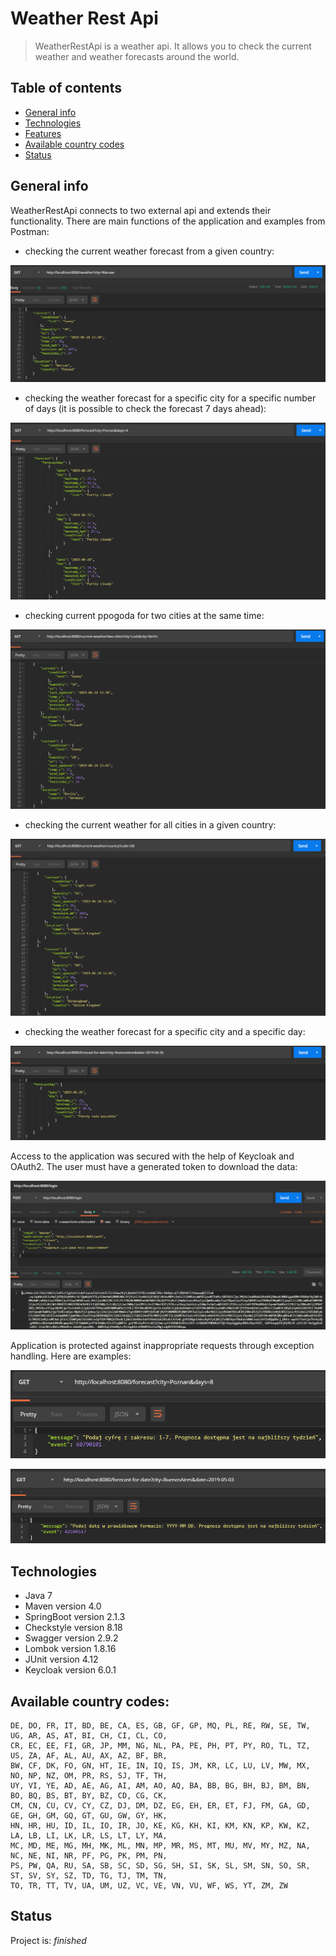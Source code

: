 # Weather Rest Api
> WeatherRestApi is a weather api. It allows you to check the current weather and weather forecasts around the world.

## Table of contents
* [General info](#general-info)
* [Technologies](#technologies)
* [Features](#features)
* [Available country codes](#available-country-codes)
* [Status](#status)


## General info
WeatherRestApi connects to two external api and extends their functionality. There are main functions of the application and examples from Postman:
- checking the current weather forecast from a given country: 

 ![](.readme_images/screenshot3.png)
 
 
- checking the weather forecast for a specific city for a specific number of days (it is possible to check the forecast 7 days ahead):

 ![](.readme_images/screenshot4.png)
 
 
- checking current ppogoda for two cities at the same time:

 ![](.readme_images/screenshot5.png)
 
 
- checking the current weather for all cities in a given country:

 ![](.readme_images/screenshot6.png)
 
 
- checking the weather forecast for a specific city and a specific day:

 ![](.readme_images/screenshot7.png)
 

Access to the application was secured with the help of Keycloak and OAuth2. The user must have a generated token to download the data:

 ![](.readme_images/screenshot1.png)
 
 
Application is protected against inappropriate requests through exception handling. Here are examples:

 ![](.readme_images/screenshot9.png)

 ![](.readme_images/screenshot8.png)


## Technologies
* Java 7
* Maven  version 4.0
* SpringBoot version 2.1.3
* Checkstyle version 8.18
* Swagger version 2.9.2
* Lombok version 1.8.16
* JUnit version 4.12
* Keycloak version 6.0.1

## Available country codes:
    DE, DO, FR, IT, BD, BE, CA, ES, GB, GF, GP, MQ, PL, RE, RW, SE, TW, UG, AR, AS, AT, BI, CH, CI, CL, CO,
    CR, EC, EE, FI, GR, JP, MM, NG, NL, PA, PE, PH, PT, PY, RO, TL, TZ, US, ZA, AF, AL, AU, AX, AZ, BF, BR,
    BW, CF, DK, FO, GN, HT, IE, IN, IQ, IS, JM, KR, LC, LU, LV, MW, MX, NO, NP, NZ, OM, PR, RS, SJ, TF, TH,
    UY, VI, YE, AD, AE, AG, AI, AM, AO, AQ, BA, BB, BG, BH, BJ, BM, BN, BO, BQ, BS, BT, BY, BZ, CD, CG, CK,
    CM, CN, CU, CV, CY, CZ, DJ, DM, DZ, EG, EH, ER, ET, FJ, FM, GA, GD, GE, GH, GM, GQ, GT, GU, GW, GY, HK,
    HN, HR, HU, ID, IL, IO, IR, JO, KE, KG, KH, KI, KM, KN, KP, KW, KZ, LA, LB, LI, LK, LR, LS, LT, LY, MA,
    MC, MD, ME, MG, MH, MK, ML, MN, MP, MR, MS, MT, MU, MV, MY, MZ, NA, NC, NE, NI, NR, PF, PG, PK, PM, PN,
    PS, PW, QA, RU, SA, SB, SC, SD, SG, SH, SI, SK, SL, SM, SN, SO, SR, ST, SV, SY, SZ, TD, TG, TJ, TM, TN,
    TO, TR, TT, TV, UA, UM, UZ, VC, VE, VN, VU, WF, WS, YT, ZM, ZW

## Status
Project is: _finished_
